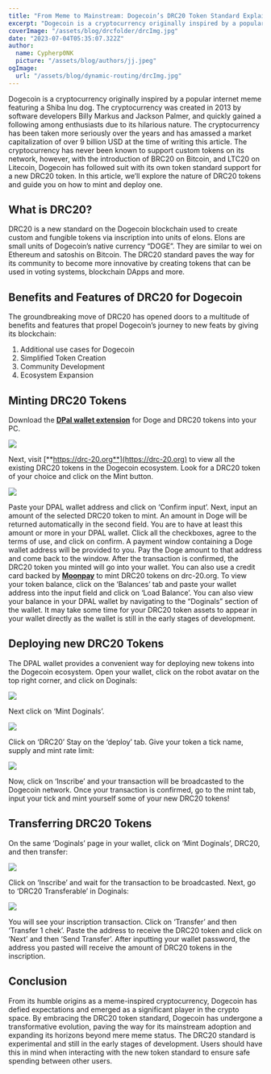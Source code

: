 ```yaml
---
title: "From Meme to Mainstream: Dogecoin’s DRC20 Token Standard Explained"
excerpt: "Dogecoin is a cryptocurrency originally inspired by a popular internet meme featuring a Shiba Inu dog. The cryptocurrency was..."
coverImage: "/assets/blog/drcfolder/drcImg.jpg"
date: "2023-07-04T05:35:07.322Z"
author:
  name: Cypherp0NK
  picture: "/assets/blog/authors/jj.jpeg"
ogImage:
  url: "/assets/blog/dynamic-routing/drcImg.jpg"
---
```


Dogecoin is a cryptocurrency originally inspired by a popular internet meme featuring a Shiba Inu dog. The cryptocurrency was created in 2013 by software developers Billy Markus and Jackson Palmer, and quickly gained a following among enthusiasts due to its hilarious nature. The cryptocurrency has been taken more seriously over the years and has amassed a market capitalization of over 9 billion USD at the time of writing this article. The cryptocurrency has never been known to support custom tokens on its network, however, with the introduction of BRC20 on Bitcoin, and LTC20 on Litecoin, Dogecoin has followed suit with its own token standard support for a new DRC20 token.
In this article, we’ll explore the nature of DRC20 tokens and guide you on how to mint and deploy one.

## **What is DRC20?**

DRC20 is a new standard on the Dogecoin blockchain used to create custom and fungible tokens via inscription into units of elons. Elons are small units of Dogecoin’s native currency “DOGE”. They are similar to wei on Ethereum and satoshis on Bitcoin. The DRC20 standard paves the way for its community to become more innovative by creating tokens that can be used in voting systems, blockchain DApps and more.

## **Benefits and Features of DRC20 for Dogecoin**

The groundbreaking move of DRC20 has opened doors to a multitude of benefits and features that propel Dogecoin’s journey to new feats by giving its blockchain:

1. Additional use cases for Dogecoin
2. Simplified Token Creation
3. Community Development
4. Ecosystem Expansion

## **Minting DRC20 Tokens**

Download the [**DPal wallet extension**](https://chrome.google.com/webstore/detail/dpalwallet-for-dogecoin/lmkncnlpeipongihbffpljgehamdebgi) for Doge and DRC20 tokens into your PC.

![](https://paper-attachments.dropboxusercontent.com/s_241C1B7402FEFDB7905DEF0AD1F98D632C83FE0CBCE2EACDC83CFFB3CB5815BF_1688814815392_Screenshot+2023-07-08+130707.png)

Next, visit [**https://drc-20.org**](https://drc-20.org) to view all the existing DRC20 tokens in the Dogecoin ecosystem. Look for a DRC20 token of your choice and click on the Mint button.

![](https://paper-attachments.dropboxusercontent.com/s_241C1B7402FEFDB7905DEF0AD1F98D632C83FE0CBCE2EACDC83CFFB3CB5815BF_1688817578680_Screenshot+2023-07-08+135114.png)

Paste your DPAL wallet address and click on ‘Confirm input’. Next, input an amount of the selected DRC20 token to mint. An amount in Doge will be returned automatically in the second field. You are to have at least this amount or more in your DPAL wallet. Click all the checkboxes, agree to the terms of use, and click on confirm. A payment window containing a Doge wallet address will be provided to you. Pay the Doge amount to that address and come back to the window. After the transaction is confirmed, the DRC20 token you minted will go into your wallet. You can also use a credit card backed by [**Moonpay**](https://moonpay.com) to mint DRC20 tokens on drc-20.org.
To view your token balance, click on the ‘Balances’ tab and paste your wallet address into the input field and click on ‘Load Balance’. You can also view your balance in your DPAL wallet by navigating to the “Doginals” section of the wallet. It may take some time for your DRC20 token assets to appear in your wallet directly as the wallet is still in the early stages of development.

## **Deploying new DRC20 Tokens**

The DPAL wallet provides a convenient way for deploying new tokens into the Dogecoin ecosystem. Open your wallet, click on the robot avatar on the top right corner, and click on Doginals:

![](https://paper-attachments.dropboxusercontent.com/s_241C1B7402FEFDB7905DEF0AD1F98D632C83FE0CBCE2EACDC83CFFB3CB5815BF_1688823430367_Screenshot+2023-07-08+153522.png)

Next click on ‘Mint Doginals’.

![](https://paper-attachments.dropboxusercontent.com/s_241C1B7402FEFDB7905DEF0AD1F98D632C83FE0CBCE2EACDC83CFFB3CB5815BF_1688823499877_Screenshot+2023-07-08+153619.png)

Click on ‘DRC20’ Stay on the ‘deploy’ tab. Give your token a tick name, supply and mint rate limit:

![](https://paper-attachments.dropboxusercontent.com/s_241C1B7402FEFDB7905DEF0AD1F98D632C83FE0CBCE2EACDC83CFFB3CB5815BF_1688824930793_Screenshot+2023-07-08+160130.png)

Now, click on ‘Inscribe’ and your transaction will be broadcasted to the Dogecoin network. Once your transaction is confirmed, go to the mint tab, input your tick and mint yourself some of your new DRC20 tokens!

## **Transferring DRC20 Tokens**

On the same ‘Doginals’ page in your wallet, click on ‘Mint Doginals’, DRC20, and then transfer:

![](https://paper-attachments.dropboxusercontent.com/s_241C1B7402FEFDB7905DEF0AD1F98D632C83FE0CBCE2EACDC83CFFB3CB5815BF_1688828334230_Screenshot+2023-07-08+165828.png)

Click on ‘Inscribe’ and wait for the transaction to be broadcasted. Next, go to ‘DRC20 Transferable’ in Doginals:

![](https://paper-attachments.dropboxusercontent.com/s_241C1B7402FEFDB7905DEF0AD1F98D632C83FE0CBCE2EACDC83CFFB3CB5815BF_1688828532454_Screenshot+2023-07-08+170139.png)

You will see your inscription transaction. Click on ‘Transfer’ and then ‘Transfer 1 chek’. Paste the address to receive the DRC20 token and click on ‘Next’ and then ‘Send Transfer’. After inputting your wallet password, the address you pasted will receive the amount of DRC20 tokens in the inscription.

## **Conclusion**

From its humble origins as a meme-inspired cryptocurrency, Dogecoin has defied expectations and emerged as a significant player in the crypto space. By embracing the DRC20 token standard, Dogecoin has undergone a transformative evolution, paving the way for its mainstream adoption and expanding its horizons beyond mere meme status. The DRC20 standard is experimental and still in the early stages of development. Users should have this in mind when interacting with the new token standard to ensure safe spending between other users.
